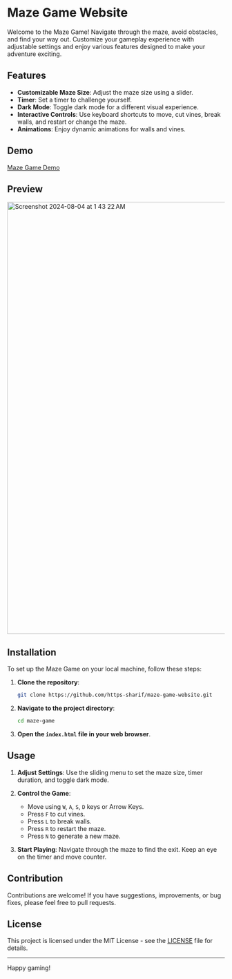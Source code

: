 # Maze Game Website

Welcome to the Maze Game! Navigate through the maze, avoid obstacles, and find your way out. Customize your gameplay experience with adjustable settings and enjoy various features designed to make your adventure exciting.

## Features

- **Customizable Maze Size**: Adjust the maze size using a slider.
- **Timer**: Set a timer to challenge yourself.
- **Dark Mode**: Toggle dark mode for a different visual experience.
- **Interactive Controls**: Use keyboard shortcuts to move, cut vines, break walls, and restart or change the maze.
- **Animations**: Enjoy dynamic animations for walls and vines.

## Demo

[Maze Game Demo](https://https-sharif.github.io/maze-game-website/)

## Preview
<img width="1000" alt="Screenshot 2024-08-04 at 1 43 22 AM" src="https://github.com/user-attachments/assets/5b055b81-48f7-4f47-898c-25544dc04c37">



## Installation

To set up the Maze Game on your local machine, follow these steps:

1. **Clone the repository**:
    ```bash
    git clone https://github.com/https-sharif/maze-game-website.git
    ```

2. **Navigate to the project directory**:
    ```bash
    cd maze-game
    ```

3. **Open the `index.html` file in your web browser**.

## Usage

1. **Adjust Settings**: Use the sliding menu to set the maze size, timer duration, and toggle dark mode.
2. **Control the Game**:
    - Move using `W`, `A`, `S`, `D` keys or Arrow Keys.
    - Press `F` to cut vines.
    - Press `L` to break walls.
    - Press `R` to restart the maze.
    - Press `N` to generate a new maze.

3. **Start Playing**: Navigate through the maze to find the exit. Keep an eye on the timer and move counter.

## Contribution

Contributions are welcome! If you have suggestions, improvements, or bug fixes, please feel free to pull requests.

## License

This project is licensed under the MIT License - see the [LICENSE](./LICENSE) file for details.

---

Happy gaming!
